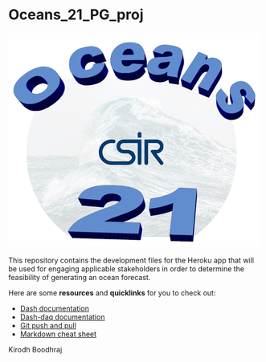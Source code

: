 # **Oceans_21_PG_proj**

![alt text](support/logo/oceans21logo_small.png "Oceans 21")


This repository contains the development files for the Heroku app that will be used for engaging applicable stakeholders in order to determine the feasibility of generating an ocean forecast.



Here are some **resources** and **quicklinks** for you to check out:
- [Dash documentation](https://dash.plot.ly/)
- [Dash-daq documentation](https://dash.plot.ly/dash-daq)
- [Git push and pull](https://gist.github.com/blackfalcon/8428401)
- [Markdown cheat sheet](https://github.com/adam-p/markdown-here/wiki/Markdown-Cheatsheet)


Kirodh Boodhraj
